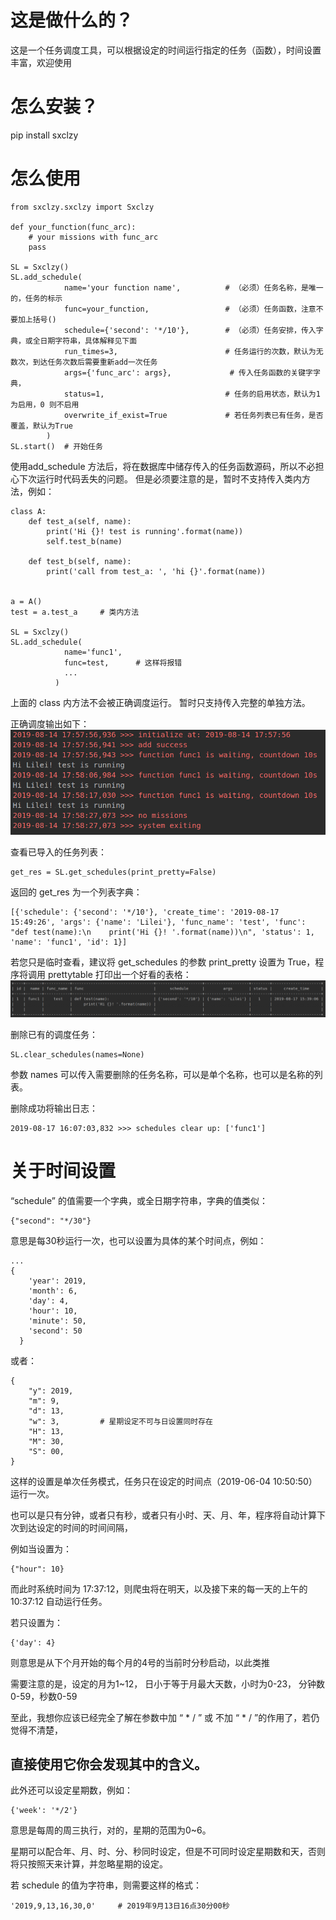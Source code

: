 这是做什么的？
=======================
这是一个任务调度工具，可以根据设定的时间运行指定的任务（函数），时间设置丰富，欢迎使用

怎么安装？
=========
pip install sxclzy

怎么使用
=========
```
from sxclzy.sxclzy import Sxclzy

def your_function(func_arc):
    # your missions with func_arc
    pass

SL = Sxclzy()
SL.add_schedule(
            name='your function name',          # （必须）任务名称，是唯一的，任务的标示
            func=your_function,                 # （必须）任务函数，注意不要加上括号()
            schedule={'second': '*/10'},        # （必须）任务安排，传入字典，或全日期字符串，具体解释见下面
            run_times=3,                        # 任务运行的次数，默认为无数次，到达任务次数后需要重新add一次任务
            args={'func_arc': args},             # 传入任务函数的关键字字典，
            status=1,                           # 任务的启用状态，默认为1为启用，0 则不启用
            overwrite_if_exist=True             # 若任务列表已有任务，是否覆盖，默认为True
        )
SL.start()  # 开始任务
```

使用add_schedule 方法后，将在数据库中储存传入的任务函数源码，所以不必担心下次运行时代码丢失的问题。
但是必须要注意的是，暂时不支持传入类内方法，例如：
```
class A:
    def test_a(self, name):
        print('Hi {}! test is running'.format(name))
        self.test_b(name)

    def test_b(self, name):
        print('call from test_a: ', 'hi {}'.format(name))


a = A()
test = a.test_a     # 类内方法

SL = Sxclzy()
SL.add_schedule(
            name='func1',
            func=test,      # 这样将报错
            ...
          )
```

上面的 class 内方法不会被正确调度运行。
暂时只支持传入完整的单独方法。

正确调度输出如下：
![Image text](https://github.com/GuardianGH/sxclzy/blob/master/images/2019-08-14%2017-59-16.png?raw=true)

查看已导入的任务列表：
```
get_res = SL.get_schedules(print_pretty=False)
```
返回的 get_res 为一个列表字典：
```
[{'schedule': {'second': '*/10'}, 'create_time': '2019-08-17 15:49:26', 'args': {'name': 'Lilei'}, 'func_name': 'test', 'func': "def test(name):\n    print('Hi {}! '.format(name))\n", 'status': 1, 'name': 'func1', 'id': 1}]
```
若您只是临时查看，建议将 get_schedules 的参数 print_pretty 设置为 True，程序将调用 prettytable 打印出一个好看的表格：
![Image text](https://github.com/GuardianGH/sxclzy/blob/master/images/2019-08-17%2015-39-33.png?raw=true)

删除已有的调度任务：
```
SL.clear_schedules(names=None)
```
参数 names 可以传入需要删除的任务名称，可以是单个名称，也可以是名称的列表。

删除成功将输出日志：
```
2019-08-17 16:07:03,832 >>> schedules clear up: ['func1']
```


关于时间设置
============
“schedule” 的值需要一个字典，或全日期字符串，字典的值类似：
```
{"second": "*/30"}
```
意思是每30秒运行一次，也可以设置为具体的某个时间点，例如：
```
...
{
    'year': 2019,
    'month': 6,
    'day': 4,
    'hour': 10,
    'minute': 50,
    'second': 50
  }
```
或者：
```
{
    "y": 2019,
    "m": 9,
    "d": 13,
    "w": 3,         # 星期设定不可与日设置同时存在
    "H": 13,
    "M": 30,
    "S": 00,
}
```

这样的设置是单次任务模式，任务只在设定的时间点（2019-06-04 10:50:50）运行一次。

也可以是只有分钟，或者只有秒，或者只有小时、天、月、年，程序将自动计算下次到达设定的时间的时间间隔，

例如当设置为：
```
{"hour": 10}
```
而此时系统时间为 17:37:12，则爬虫将在明天，以及接下来的每一天的上午的 10:37:12 自动运行任务。

若只设置为：
```
{'day': 4}
```
则意思是从下个月开始的每个月的4号的当前时分秒启动，以此类推

需要注意的是，设定的月为1~12， 日小于等于月最大天数，小时为0-23， 分钟数0-59，秒数0-59

至此，我想你应该已经完全了解在参数中加 “ * / ” 或 不加 “ * / ”的作用了，若仍觉得不清楚，

直接使用它你会发现其中的含义。
----------------------------

此外还可以设定星期数，例如：
```
{'week': '*/2'}
```
意思是每周的周三执行，对的，星期的范围为0~6。

星期可以配合年、月、时、分、秒同时设定，但是不可同时设定星期数和天，否则将只按照天来计算，并忽略星期的设定。

若 schedule 的值为字符串，则需要这样的格式：
```
'2019,9,13,16,30,0'     # 2019年9月13日16点30分00秒
```
